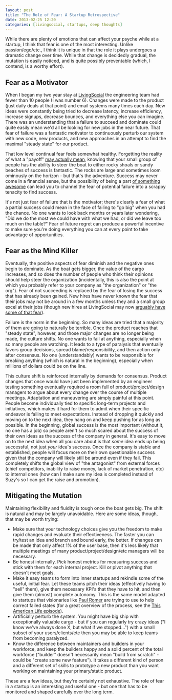 ```yaml
---
layout: post
title: "The Role of Fear: A Startup Retrospective"
date: 2013-02-25 12:20
categories: [livingsocial, startups, deep thoughts]
---
```

While there are plenty of emotions that can affect your psyche while at a startup, I think that fear is one of the most interesting.  Unlike passion/ego/etc., I think it is unique in that the role it plays undergoes a dramatic change over time.  While that change is decidedly gradual, the mutation is easily noticed, and is quite possibly preventable (which, I contend, is a worthy effort).

## Fear as a Motivator
When I began my two year stay at [LivingSocial](http://livingsocial.com) the engineering team had fewer than 10 people (I was number 6).  Changes were made to the product (just daily deals at that point) and email systems many times each day.  New ideas were constantly being tried to decrease latency, increase efficiency, increase signups, decrease bounces, and everything else you can imagine.  There was an understanding that a failure to succeed and dominate could quite easily mean we'd all be looking for new jobs in the near future.  That fear of failure was a fantastic motivator to continuously perturb our system with new code, new products, and new approaches in an attempt to find the maximal "steady state" for our product.

That low level continual fear feels somewhat healthy.  Forgetting the reality of what a "payoff" [may actually mean](http://www.wallstreetoasis.com/blog/why-you-should-reject-that-start-up-job), knowing that your small group of people has the ability to steer the boat to either rocky shoals or sandy beaches of success is fantastic.  The rocks are large and sometimes loom ominously on the horizon - but that's the adventure.  Success may never come in a financial sense, but the possibility of being a part [of something awesome](http://www.guinnessworldrecords.com/records-1000/most-online-vouchers-sold-in-24-hours/) can lead you to channel the fear of potential failure into a scrappy tenacity to find success.

It's not just fear of failure that is the motivator; there's clearly a fear of what a partial success could mean in the face of failing to "go big" when you had the chance.  No one wants to look back months or years later wondering, "Did we do the most we could have with what we had, or did we leave too much on the table?"  Fear of future regret can produce a powerful incentive to make sure you're doing everything you can at every point to take advantage of opportunities.

## Fear as the Mind Killer
Eventually, the positive aspects of fear diminish and the negative ones begin to dominate.  As the boat gets bigger, the value of the cargo increases, and so does the number of people who think their opinions should help steer the organization (incidentally, this is also the point at which you probably refer to your company as "the organization" or "the org").  Fear of not succeeding is replaced by the fear of losing the success that has already been gained.  New hires have never known the fear that their jobs may not be around in a few months unless they and a small group excel at their jobs (though new hires at LivingSocial may now [arguably have some of that fear](http://techcrunch.com/2012/11/29/livingsocial-confirms-layoffs-400-all-but-a-couple-dozen-in-the-u-s-10-of-workforce/)).

Failure is the norm in the beginning.  So many ideas are tried that a majority of them are going to naturally be terrible.  Once the product reaches that "steady state", however, and those major changes are no longer being made, the culture shifts.  No one wants to fail at anything, especially when so many people are watching.  It leads to a type of paralysis that eventually favors group decisions, spread blame/responsibility, and then action only after consensus.  No one (understandably) wants to be responsible for breaking anything (which is natural in the beginning), especially when millions of dollars could be on the line.

This culture shift is reinforced internally by demands for consensus.  Product changes that once would have just been implemented by an engineer testing something eventually required a room full of product/project/design managers to argue about every change over the course of multiple meetings.  Adaptation and maneuvering are simply painful at this point.  People become individually tied to specific long-term projects and initiatives, which makes it hard for them to admit when their specific endeavor is failing to meet expectations.  Instead of dropping it quickly and moving on to the next idea, they hang on and keep pushing for as long as possible.  In the beginning, global success is the most important (without it, no one has a job) so people aren't so much scared about the success of their own ideas as the success of the company in general.  It's easy to move on to the next idea when all you care about is that _some_ idea ends up being successful, not just _your_ idea's success.  Once the company is stable and established, people will focus more on their own questionable success given that the company will likely still be around even if they fail.  This completely shifts the global view of "the antagonist" from external forces (chief competitors, inability to raise money, lack of market penetration, etc) to internal ones (how can I make sure my idea is completed instead of Suzy's so I can get the raise and promotion).

## Mitigating the Mutation
Maintaining flexibility and fluidity is tough once the boat gets big.  The shift is natural and may be largely unavoidable.  Here are some ideas, though, that may be worth trying:

* Make sure that your technology choices give you the freedom to make rapid changes and evaluate their effectiveness.  The faster you can try/test an idea and branch and bound early, the better.  If changes can be made that only affect 1% of the user base, then it's less likely that multiple meetings of many product/project/design/etc managers will be necessary.
* Be honest internally.  Pick honest metrics for measuring success and stick with them for each internal project.  Kill or pivot anything that doesn't meet goals.
* Make it easy teams to form into inner startups and rekindle some of the useful, initial fear.  Let these teams pitch their ideas (effectively having to "sell" them), give them necessary KPI's that they have to hit, and then give them (almost) complete autonomy.  This is the same model adapted to startups that visionaries like [Paul Romer](http://www.ted.com/talks/paul_romer.html) are trying to use to help correct failed states (for a great overview of the process, see the [This American Life episode](http://www.thisamericanlife.org/radio-archives/episode/483/self-improvement-kick?act=2)).
* Artificially perturb the system.  You might have big ship with exceptionally valuable cargo - but if you can regularly try crazy ideas ("I know we've always done X, but what if we stopped...") with a small subset of your users/clients/etc then you may be able to keep teams from becoming paralyzed.
* Know the difference between maintainers and builders in your workforce, and keep the builders happy and a solid percent of the total workforce ("builder" doesn't necessarily mean "build from scratch" - could be "create some new feature").  It takes a different kind of person and a different set of skills to prototype a new product than you want working on maintaining your primary/static product.

These are a few ideas, but they're certainly not exhaustive.  The role of fear in a startup is an interesting and useful one - but one that has to be monitored and shaped carefully over the long term.

